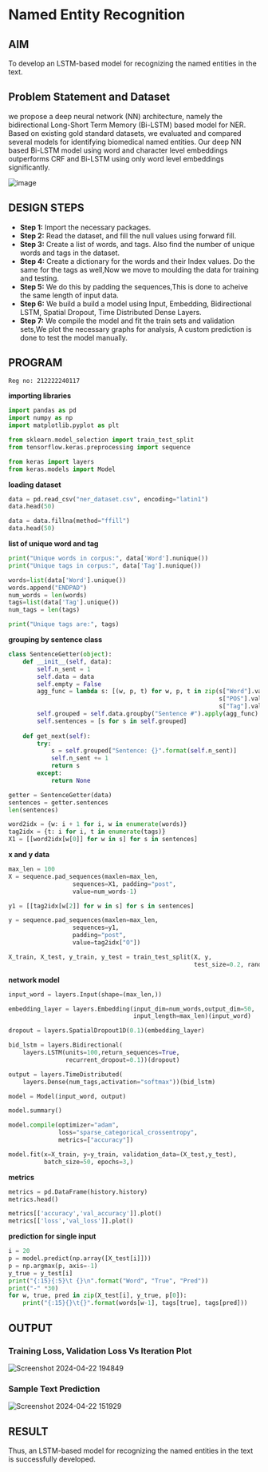 # Named Entity Recognition

## AIM

To develop an LSTM-based model for recognizing the named entities in the text.

## Problem Statement and Dataset
we propose a deep neural network (NN) architecture, namely the bidirectional Long-Short Term Memory (Bi-LSTM) based model for NER. Based on existing gold standard datasets, we evaluated and compared several models for identifying biomedical named entities. Our deep NN based Bi-LSTM model using word and character level embeddings outperforms CRF and Bi-LSTM using only word level embeddings significantly.

![image](https://user-images.githubusercontent.com/75235813/197328754-b8dde19c-ac9e-4037-b154-907074372a7c.png)

## DESIGN STEPS

-  **Step 1:** Import the necessary packages.
-  **Step 2:** Read the dataset, and fill the null values using forward fill.
-  **Step 3:** Create a list of words, and tags. Also find the number of unique words and tags in the dataset.
-  **Step 4:** Create a dictionary for the words and their Index values. Do the same for the tags as well,Now we move to moulding the data for training and testing.
-  **Step 5:** We do this by padding the sequences,This is done to acheive the same length of input data.
-  **Step 6:** We build a build a model using Input, Embedding, Bidirectional LSTM, Spatial Dropout, Time Distributed Dense Layers.
-  **Step 7:** We compile the model and fit the train sets and validation sets,We plot the necessary graphs for analysis, A custom prediction is done to test the model manually.

## PROGRAM
```Name : Yamunaasri T S
Reg no: 212222240117
```
**importing libraries**
```python
import pandas as pd
import numpy as np
import matplotlib.pyplot as plt

from sklearn.model_selection import train_test_split
from tensorflow.keras.preprocessing import sequence

from keras import layers
from keras.models import Model
```

**loading dataset**
```python
data = pd.read_csv("ner_dataset.csv", encoding="latin1")
data.head(50)

data = data.fillna(method="ffill")
data.head(50)
```

**list of unique word and tag**
```python
print("Unique words in corpus:", data['Word'].nunique())
print("Unique tags in corpus:", data['Tag'].nunique())

words=list(data['Word'].unique())
words.append("ENDPAD")
num_words = len(words)
tags=list(data['Tag'].unique())
num_tags = len(tags)

print("Unique tags are:", tags)
```

**grouping by sentence class**
```python
class SentenceGetter(object):
    def __init__(self, data):
        self.n_sent = 1
        self.data = data
        self.empty = False
        agg_func = lambda s: [(w, p, t) for w, p, t in zip(s["Word"].values.tolist(),
                                                           s["POS"].values.tolist(),
                                                           s["Tag"].values.tolist())]
        self.grouped = self.data.groupby("Sentence #").apply(agg_func)
        self.sentences = [s for s in self.grouped]
    
    def get_next(self):
        try:
            s = self.grouped["Sentence: {}".format(self.n_sent)]
            self.n_sent += 1
            return s
        except:
            return None
```
```python
getter = SentenceGetter(data)
sentences = getter.sentences
len(sentences)

word2idx = {w: i + 1 for i, w in enumerate(words)}
tag2idx = {t: i for i, t in enumerate(tags)}
X1 = [[word2idx[w[0]] for w in s] for s in sentences]
```

**x and y data**
```python
max_len = 100
X = sequence.pad_sequences(maxlen=max_len,
                  sequences=X1, padding="post",
                  value=num_words-1)

y1 = [[tag2idx[w[2]] for w in s] for s in sentences]

y = sequence.pad_sequences(maxlen=max_len,
                  sequences=y1,
                  padding="post",
                  value=tag2idx["O"])

X_train, X_test, y_train, y_test = train_test_split(X, y,
                                                    test_size=0.2, random_state=1)
```

**network model**
```python
input_word = layers.Input(shape=(max_len,))

embedding_layer = layers.Embedding(input_dim=num_words,output_dim=50,
                                   input_length=max_len)(input_word)

dropout = layers.SpatialDropout1D(0.1)(embedding_layer)

bid_lstm = layers.Bidirectional(
    layers.LSTM(units=100,return_sequences=True,
                recurrent_dropout=0.1))(dropout)

output = layers.TimeDistributed(
    layers.Dense(num_tags,activation="softmax"))(bid_lstm)

model = Model(input_word, output)  

model.summary()

model.compile(optimizer="adam",
              loss="sparse_categorical_crossentropy",
              metrics=["accuracy"])

model.fit(x=X_train, y=y_train, validation_data=(X_test,y_test),
          batch_size=50, epochs=3,)
```

**metrics**
```python
metrics = pd.DataFrame(history.history)
metrics.head()

metrics[['accuracy','val_accuracy']].plot()
metrics[['loss','val_loss']].plot()
```

**prediction for single input**
```python
i = 20
p = model.predict(np.array([X_test[i]]))
p = np.argmax(p, axis=-1)
y_true = y_test[i]
print("{:15}{:5}\t {}\n".format("Word", "True", "Pred"))
print("-" *30)
for w, true, pred in zip(X_test[i], y_true, p[0]):
    print("{:15}{}\t{}".format(words[w-1], tags[true], tags[pred]))
```

## OUTPUT

### Training Loss, Validation Loss Vs Iteration Plot
![Screenshot 2024-04-22 194849](https://github.com/Yamunaasri/named-entity-recognition/assets/115707860/135dd73b-a100-480f-a38f-297bf63b6073)

### Sample Text Prediction
![Screenshot 2024-04-22 151929](https://github.com/Yamunaasri/named-entity-recognition/assets/115707860/699279d0-b252-4d5f-b88c-bd434f07d1ba)

## RESULT
Thus, an LSTM-based model for recognizing the named entities in the text is successfully developed.
